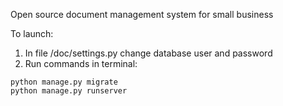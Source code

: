 Open source document management system for small business

To launch:
  1. In file /doc/settings.py change database user and password
  2. Run commands in terminal:

    python manage.py migrate
    python manage.py runserver
